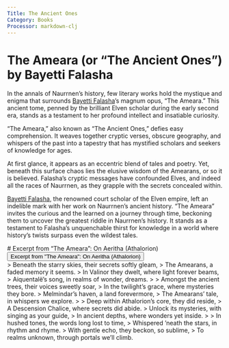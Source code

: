 ```yaml
---
Title: The Ancient Ones
Category: Books
Processor: markdown-clj
---
```


# The Ameara (or &ldquo;The Ancient Ones&rdquo;) by Bayetti Falasha

In the annals of Naurrnen&rsquo;s history, few literary works hold the mystique and enigma that surrounds [Bayetti Falasha](../Characters/bayetti-falasha.md)&rsquo;s magnum opus, &ldquo;The Ameara.&rdquo; This ancient tome, penned by the brilliant Elven scholar during the early second era, stands as a testament to her profound intellect and insatiable curiosity.

&ldquo;The Ameara,&rdquo; also known as &ldquo;The Ancient Ones,&rdquo; defies easy comprehension. It weaves together cryptic verses, obscure geography, and whispers of the past into a tapestry that has mystified scholars and seekers of knowledge for ages.

At first glance, it appears as an eccentric blend of tales and poetry. Yet, beneath this surface chaos lies the elusive wisdom of the Amearans, or so it is believed. Falasha&rsquo;s cryptic messages have confounded Elves, and indeed all the races of Naurrnen, as they grapple with the secrets concealed within.

[Bayetti Falasha](../Characters/bayetti-falasha.md), the renowned court scholar of the Elven empire, left an indelible mark with her work on Naurrnen&rsquo;s ancient history. &ldquo;The Ameara&rdquo; invites the curious and the learned on a journey through time, beckoning them to uncover the greatest riddle in Naurrnen&rsquo;s history. It stands as a testament to Falasha&rsquo;s unquenchable thirst for knowledge in a world where history&rsquo;s twists surpass even the wildest tales.

<div class="absent">
# Excerpt from &ldquo;The Ameara&rdquo;: On Aeritha (Athalorion)
</div>
<button type="button" class="collapsible">
Excerpt from "The Ameara": On Aeritha (Athalorion)
</button>
<div class="collapsible-content">
> Beneath the starry skies, their secrets softly gleam,
> The Amearans, a faded memory it seems.
> In Valinor they dwelt, where light forever beams,
> Aiquentalë&rsquo;s song, in realms of wonder, dreams.
> 
> Amongst the ancient trees, their voices sweetly soar,
> In the twilight&rsquo;s grace, where mysteries they bore.
> Melmindar&rsquo;s haven, a land forevermore,
> The Amearans&rsquo; tale, in whispers we explore.
> 
> Deep within Athalorion&rsquo;s core, they did reside,
> A Descension Chalice, where secrets did abide.
> Unlock its mysteries, with singing as your guide,
> In ancient depths, where wonders yet inside.
> 
> In hushed tones, the words long lost to time,
> Whispered &rsquo;neath the stars, in rhythm and rhyme.
> With gentle echo, they beckon, so sublime,
> To realms unknown, through portals we&rsquo;ll climb.
</div>
<script type="text/javascript">
addEventListener("load", collapsableContainers);
</script>
